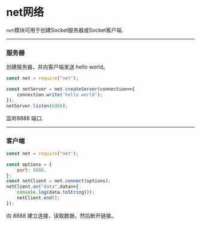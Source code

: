 # net网络

`net`模块可用于创建Socket服务器或Socket客户端.

---

### 服务器

创建服务器，并向客户端发送 hello world。

```js
const net = require("net");

const netServer = net.createServer(connection=>{
    connection.write('hello world');
});
netServer.listen(8888);
```

监听8888 端口.

---

### 客户端

```js
const net = require("net");

const options = {
    port: 8888,
};
const netClient = net.connect(options);
netClient.on("data",data=>{
    console.log(data.toString());
    netClient.end();
});
```

向 8888 建立连接，读取数据，然后断开链接。